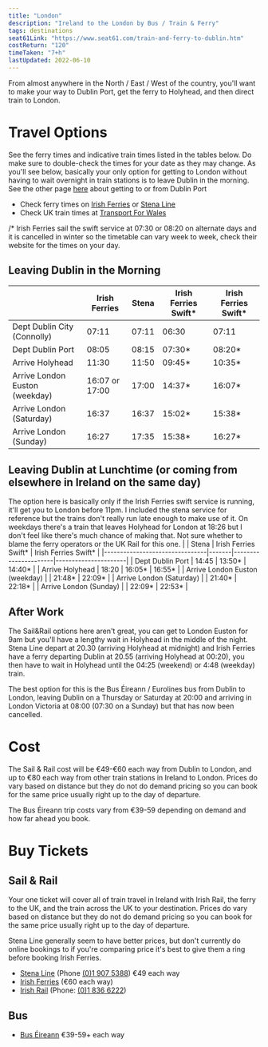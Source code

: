 ```yaml
---
title: "London"
description: "Ireland to the London by Bus / Train & Ferry"
tags: destinations
seat61Link: "https://www.seat61.com/train-and-ferry-to-dublin.htm"
costReturn: "120"
timeTaken: "7+h"
lastUpdated: 2022-06-10
---
```


From almost anywhere in the North / East / West of the country, you'll want to make your way to Dublin Port, get the ferry to Holyhead, and then direct train to London.

# Travel Options
See the ferry times and indicative train times listed in the tables below. Do make sure to double-check the times for your date as they may change. As you'll see below, basically your only option for getting to London without having to wait overnight in train stations is to leave Dublin in the morning. 
See the other page [here](/destinations/dublinPort) about getting to or from Dublin Port
- Check ferry times on [Irish Ferries](https://www.irishferries.com) or [Stena Line](https://booking.stenaline.ie)
- Check UK train times at [Transport For Wales](https://tickets.trc.cymru/#/ticket-search/)

/* Irish Ferries sail the swift service at 07:30 or 08:20 on alternate days and it is cancelled in winter so the timetable can vary week to week, check their website for the times on your day.
## Leaving Dublin in the Morning
|                                | Irish Ferries  | Stena | Irish Ferries Swift* | Irish Ferries Swift* |
|--------------------------------|----------------|-------|----------------------|----------------------|
| Dept Dublin City (Connolly)    | 07:11          | 07:11 | 06:30                | 07:11                |
| Dept Dublin Port               | 08:05          | 08:15 | 07:30*               | 08:20*               |
| Arrive Holyhead                | 11:30          | 11:50 | 09:45*               | 10:35*               |
| Arrive London Euston (weekday) | 16:07 or 17:00 | 17:00 | 14:37*               | 16:07*               |
| Arrive London (Saturday)       | 16:37          | 16:37 | 15:02*               | 15:38*               |
| Arrive London (Sunday)         | 16:27          | 17:35 | 15:38*               | 16:27*               |


## Leaving Dublin at Lunchtime (or coming from elsewhere in Ireland on the same day)
The option here is basically only if the Irish Ferries swift service is running, it'll get you to London before 11pm. I included the stena service for reference but the trains don't really run late enough to make use of it. On weekdays there's a train that leaves Holyhead for London at 18:26 but I don't feel like there's much chance of making that. Not sure whether to blame the ferry operators or the UK Rail for this one.
|                                | Stena | Irish Ferries Swift* | Irish Ferries Swift* |
|--------------------------------|-------|----------------------|----------------------|
| Dept Dublin Port               | 14:45 | 13:50*               | 14:40*               |
| Arrive Holyhead                | 18:20 | 16:05*               | 16:55*               |
| Arrive London Euston (weekday) |       | 21:48*               | 22:09*               |
| Arrive London (Saturday)       |       | 21:40*               | 22:18*               |
| Arrive London (Sunday)         |       | 22:09*               | 22:53*               |

## After Work
The Sail&Rail options here aren't great, you can get to London Euston for 9am but you'll have a lengthy wait in Holyhead in the middle of the night. Stena Line depart at 20.30 (arriving Holyhead at midnight) and Irish Ferries have a ferry departing Dublin at 20.55 (arriving Holyhead at 00:20), you then have to wait in Holyhead until the 04:25 (weekend) or 4:48 (weekday) train.

The best option for this is the Bus Éireann / Eurolines bus from Dublin to London, leaving Dublin on a Thursday or Saturday at 20:00 and arriving in London Victoria at 08:00 (07:30 on a Sunday) but that has now been cancelled.

# Cost
The Sail & Rail cost will be €49-€60 each way from Dublin to London, and up to €80 each way from other train stations in Ireland to London. Prices do vary based on distance but they do not do demand pricing so you can book for the same price usually right up to the day of departure.

The Bus Éireann trip costs vary from €39-59 depending on demand and how far ahead you book.

# Buy Tickets
## Sail & Rail
Your one ticket will cover all of train travel in Ireland with Irish Rail, the ferry to the UK, and the train across the UK to your destination. Prices do vary based on distance but they do not do demand pricing so you can book for the same price usually right up to the day of departure.

Stena Line generally seem to have better prices, but don't currently do online bookings to if you're comparing price it's best to give them a ring before booking Irish Ferries.
- [Stena Line](https://www.stenaline.ie/rail-and-sail) (Phone [(0)1 907 5388](tel:+353(0)19075388)) €49 each way
- [Irish Ferries](https://www.irishferries.com/uk-en/specials-from-Ireland-to-Britain/sail-rail) (€60 each way)
- [Irish Rail](https://www.irishrail.ie/en-ie/rail-fares-and-tickets/sailrail-uk-ferry) (Phone: [(0)1 836 6222](tel:+353(0)18366222))
## Bus
- [Bus Éireann](https://www.expressway.ie/eurolines) €39-59+ each way